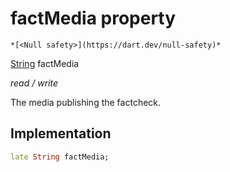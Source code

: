 


# factMedia property




    *[<Null safety>](https://dart.dev/null-safety)*


[String](https://api.flutter.dev/flutter/dart-core/String-class.html) factMedia
  
_read / write_



<p>The media publishing the factcheck.</p>



## Implementation

```dart
late String factMedia;


```








